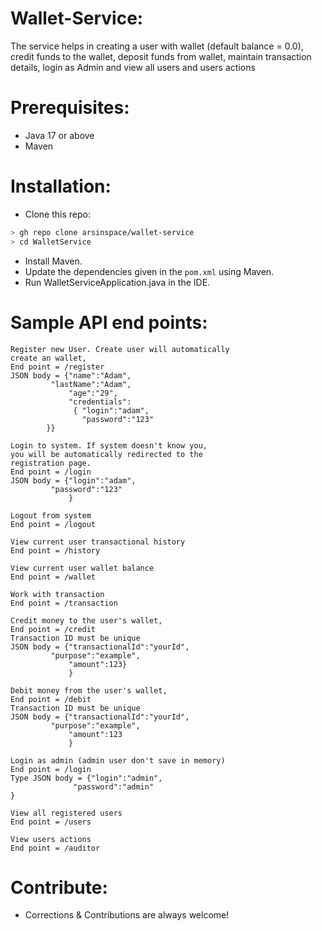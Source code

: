# Wallet-Service:
The service helps in creating a user with wallet (default balance = 0.0), credit funds to the wallet, deposit funds from wallet, maintain transaction details, login as Admin and view all users and users actions

# Prerequisites:
- Java 17 or above
- Maven

# Installation:
- Clone this repo:
```bash
> gh repo clone arsinspace/wallet-service
> cd WalletService
```
- Install Maven.
- Update the dependencies given in the `pom.xml` using Maven.
- Run WalletServiceApplication.java in the IDE.
# Sample API end points:
```
Register new User. Create user will automatically 
create an wallet,
End point = /register
JSON body = {"name":"Adam",
	     "lastName":"Adam",
             "age":"29",
             "credentials":
              { "login":"adam",
                "password":"123"
		}}
```
```
Login to system. If system doesn't know you, 
you will be automatically redirected to the 
registration page.
End point = /login
JSON body = {"login":"adam",
	     "password":"123"
             }
```
```
Logout from system
End point = /logout
```
```
View current user transactional history
End point = /history
```
```
View current user wallet balance
End point = /wallet
```
```
Work with transaction
End point = /transaction
```
```
Credit money to the user's wallet,
End point = /credit
Transaction ID must be unique
JSON body = {"transactionalId":"yourId",
	     "purpose":"example",
             "amount":123}
             }
```
```
Debit money from the user's wallet,
End point = /debit
Transaction ID must be unique
JSON body = {"transactionalId":"yourId",
	     "purpose":"example",
             "amount":123
             }
```
```
Login as admin (admin user don't save in memory)
End point = /login
Type JSON body = {"login":"admin",
	          "password":"admin"
}
```
```
View all registered users
End point = /users
```
```
View users actions
End point = /auditor
```

# Contribute:
* Corrections & Contributions are always welcome! 
